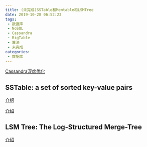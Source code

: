 ```yaml
---
title: (未完成)SSTable和Memtable和LSMTree
date: 2019-10-28 06:52:23
tags: 
 - 数据库
 - NoSQL
 - Cassandra
 - BigTable
 - 算法
 - 未完成
categories: 
 - 数据库
---
```


[Cassandra深度优化](https://medium.com/netflix-techblog/scaling-time-series-data-storage-part-i-ec2b6d44ba39)

## SSTable: a set of sorted key-value pairs

[介绍](https://blog.csdn.net/high2011/article/details/80159580)

[介绍](https://blog.csdn.net/ws1296931325/article/details/86635751)

## LSM Tree: The Log-Structured Merge-Tree

[介绍](https://blog.csdn.net/XuJing_1022/article/details/47724479)